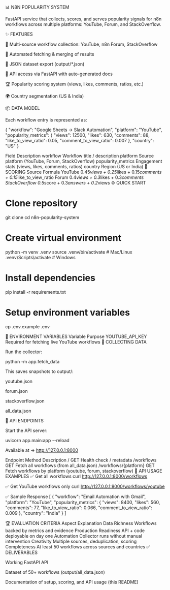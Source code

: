📊 N8N POPULARITY SYSTEM

FastAPI service that collects, scores, and serves popularity signals for n8n workflows across multiple platforms: YouTube, Forum, and StackOverflow.

✨ FEATURES

📡 Multi-source workflow collection: YouTube, n8n Forum, StackOverflow

🔄 Automated fetching & merging of results

📂 JSON dataset export (output/*.json)

🔑 API access via FastAPI with auto-generated docs

🏆 Popularity scoring system (views, likes, comments, ratios, etc.)

🌍 Country segmentation (US & India)

📦 DATA MODEL

Each workflow entry is represented as:

{
  "workflow": "Google Sheets → Slack Automation",
  "platform": "YouTube",
  "popularity_metrics": {
    "views": 12500,
    "likes": 630,
    "comments": 88,
    "like_to_view_ratio": 0.05,
    "comment_to_view_ratio": 0.007
  },
  "country": "US"
}

Field	Description
workflow	Workflow title / description
platform	Source platform (YouTube, Forum, StackOverflow)
popularity_metrics	Engagement stats (views, likes, comments, ratios)
country	Region (US or India)
🧮 SCORING
Source	Formula
YouTube	0.45*views + 0.25*likes + 0.15*comments + 0.15*like_to_view_ratio
Forum	0.4*views + 0.3*likes + 0.3*comments
StackOverflow	0.5*score + 0.3*answers + 0.2*views
⚙️ QUICK START
# Clone repository
git clone <your-repo-url>
cd n8n-popularity-system

# Create virtual environment
python -m venv .venv
source .venv/bin/activate   # Mac/Linux
.venv\Scripts\activate      # Windows

# Install dependencies
pip install -r requirements.txt

# Setup environment variables
cp .env.example .env

🔑 ENVIRONMENT VARIABLES
Variable	Purpose
YOUTUBE_API_KEY	Required for fetching live YouTube workflows
📡 COLLECTING DATA

Run the collector:

python -m app.fetch_data


This saves snapshots to output/:

youtube.json

forum.json

stackoverflow.json

all_data.json

🔌 API ENDPOINTS

Start the API server:

uvicorn app.main:app --reload


Available at → http://127.0.0.1:8000

Endpoint	Method	Description
/	GET	Health check / metadata
/workflows	GET	Fetch all workflows (from all_data.json)
/workflows/{platform}	GET	Fetch workflows by platform (youtube, forum, stackoverflow)
📜 API USAGE EXAMPLES
✅ Get all workflows
curl http://127.0.0.1:8000/workflows

✅ Get YouTube workflows only
curl http://127.0.0.1:8000/workflows/youtube

✅ Sample Response
[
  {
    "workflow": "Email Automation with Gmail",
    "platform": "YouTube",
    "popularity_metrics": {
      "views": 8400,
      "likes": 560,
      "comments": 77,
      "like_to_view_ratio": 0.066,
      "comment_to_view_ratio": 0.009
    },
    "country": "India"
  }
]

🏆 EVALUATION CRITERIA
Aspect	Explanation
Data Richness	Workflows backed by metrics and evidence
Production Readiness	API + code deployable on day one
Automation	Collector runs without manual intervention
Creativity	Multiple sources, deduplication, scoring
Completeness	At least 50 workflows across sources and countries
✅ DELIVERABLES

Working FastAPI API

Dataset of 50+ workflows (output/all_data.json)

Documentation of setup, scoring, and API usage (this README)
